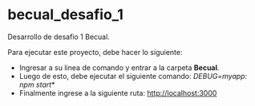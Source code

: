 # becual_desafio_1
Desarrollo de desafio 1 Becual.

Para ejecutar este proyecto, debe hacer lo siguiente:
+ Ingresar a su linea de comando y entrar a la carpeta **Becual**.  
+ Luego de esto, debe ejecutar el siguiente comando: **DEBUG=myapp:* npm start**  
+ Finalmente ingrese a la siguiente ruta: <http://localhost:3000>
